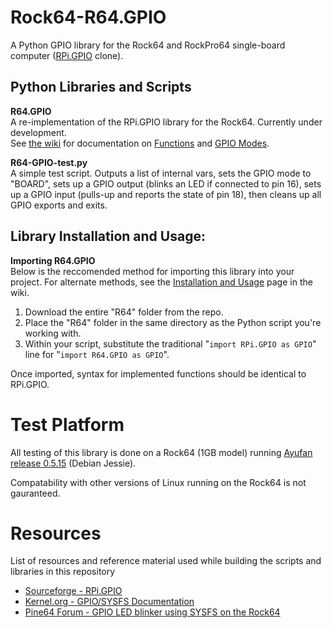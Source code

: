 # Rock64-R64.GPIO
A Python GPIO library for the Rock64 and RockPro64 single-board computer ([RPi.GPIO](https://sourceforge.net/projects/raspberry-gpio-python/) clone).

## Python Libraries and Scripts

**R64.GPIO**<br>
A re-implementation of the RPi.GPIO library for the Rock64. Currently under development.<br>
See [the wiki](https://github.com/Leapo/Rock64-R64.GPIO/wiki) for documentation on [Functions](https://github.com/Leapo/Rock64-R64.GPIO/wiki/Functions) and [GPIO Modes](https://github.com/Leapo/Rock64-R64.GPIO/wiki/GPIO-Modes).

**R64-GPIO-test.py**<br>
A simple test script. Outputs a list of internal vars, sets the GPIO mode to "BOARD", sets up a GPIO output (blinks an LED if connected to pin 16), sets up a GPIO input (pulls-up and reports the state of pin 18), then cleans up all GPIO exports and exits.

## Library Installation and Usage:
**Importing R64.GPIO**<br>
Below is the reccomended method for importing this library into your project. For alternate methods, see the [Installation and Usage](https://github.com/Leapo/Rock64-R64.GPIO/wiki/Installation-and-Usage) page in the wiki.
1. Download the entire "R64" folder from the repo.
1. Place the "R64" folder in the same directory as the Python script you're working with.
1. Within your script, substitute the traditional "`import RPi.GPIO as GPIO`" line for "`import R64.GPIO as GPIO`".

Once imported, syntax for implemented functions should be identical to RPi.GPIO.

# Test Platform

All testing of this library is done on a Rock64 (1GB model) running [Ayufan release 0.5.15](https://github.com/ayufan-rock64/linux-build/releases/tag/0.5.15) (Debian Jessie).

Compatability with other versions of Linux running on the Rock64 is not gauranteed.

# Resources
List of resources and reference material used while building the scripts and libraries in this repository
* [Sourceforge - RPi.GPIO](https://sourceforge.net/projects/raspberry-gpio-python/)
* [Kernel.org - GPIO/SYSFS Documentation](https://www.kernel.org/doc/Documentation/gpio/sysfs.txt)
* [Pine64 Forum - GPIO LED blinker using SYSFS on the Rock64](https://forum.pine64.org/showthread.php?tid=4695)
